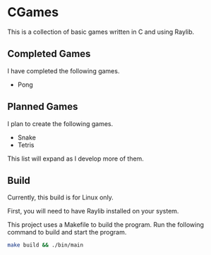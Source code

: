 # CGames

This is a collection of basic games written in C and using Raylib.

## Completed Games

I have completed the following games.

- Pong

## Planned Games

I plan to create the following games.

- Snake
- Tetris

This list will expand as I develop more of them.

## Build

Currently, this build is for Linux only.

First, you will need to have Raylib installed on your system.

This project uses a Makefile to build the program. Run the following command
to build and start the program.

```bash
make build && ./bin/main
```
